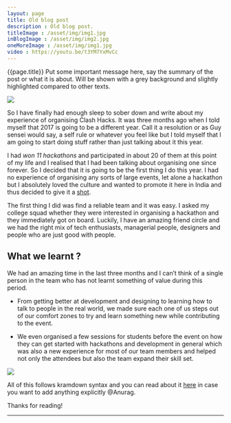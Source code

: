 ```yaml
---
layout: page
title: Old blog post
description : Old blog post.
titleImage : /asset/img/img1.jpg
inBlogImage : /asset/img/img2.jpg
oneMoreImage : /asset/img/img1.jpg
video : https://youtu.be/t3YM7YxMvCc
---
```

<!--The main message content goes here.-->
<p class="message">
  {{page.title}}
  Put some important message here, say the summary of the post or what it is about. Will be shown with a grey background and slightly highlighted compared to other texts.
</p>

<!--The title image goes here.-->
<div class="post-title-image">
  <img src="{{page.titleImage}}" class="image-responsive">
</div>

<!--The main content goes here.-->
<!--Drop breaks on your own as per content.-->
So I have finally had enough sleep to sober down and write about my experience of organising Clash Hacks. It was three months ago when I told myself that 2017 is going to be a different year. Call it a resolution or as Guy sensei would say, a self rule or whatever you feel like but I told myself that I am going to start doing stuff rather than just talking about it this year.

I had *won 11 hackathons* and participated in about 20 of them at this point of my life and I realised that I had been talking about organising one since forever. So I decided that it is going to be the first thing I do this year. I had no experience of organising any sorts of large events, let alone a hackathon but I absolutely loved the culture and wanted to promote it here in India and thus decided to give it a [shot](http://hacksociety.tech).

The first thing I did was find a reliable team and it was easy. I asked my college squad whether they were interested in organising a hackathon and they immediately got on board. Luckily, I have an amazing friend circle and we had the right mix of tech enthusiasts, managerial people, designers and people who are just good with people.

## What we learnt ?

We had an amazing time in the last three months and I can’t think of a single person in the team who has not learnt something of value during this period. 

* From getting better at development and designing to learning how to talk to people in the real world, we made sure each one of us steps out of our comfort zones to try and learn something new while contributing to the event. 

* We even organised a few sessions for students before the event on how they can get started with hackathons and development in general which was also a new experience for most of our team members and helped not only the attendees but also the team expand their skill set.

<div class="post-inline-image">
  <img src="{{page.inBlogImage}}" class="image-responsive">
</div>


All of this follows kramdown syntax and you can read about it [here](https://kramdown.gettalong.org/syntax.html) in case you want to add anything explicitly @Anurag. 


Thanks for reading!
<hr/>
